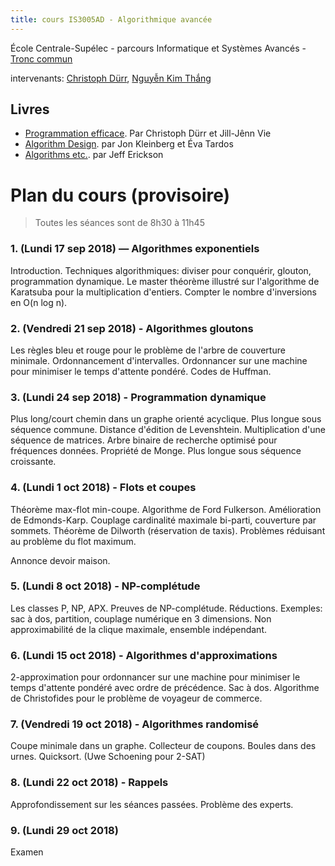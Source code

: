 ```yaml
---
title: cours IS3005AD - Algorithmique avancée
---
```


École Centrale-Supélec - parcours Informatique et Systèmes Avancés - [Tronc commun](http://www.isia.ecp.fr/welcome_to_www_ecp_fr_cms_site_isia/isia___formation/cours_tronc_commun)

intervenants: [Christoph Dürr](http://www-desir.lip6.fr/~durrc/), [Nguyễn Kim Thắng](https://www.ibisc.univ-evry.fr/~thang/)

## Livres

- [Programmation efficace](http://tryalgo.org/book/). Par Christoph Dürr et Jill-Jênn Vie
- [Algorithm Design](http://www.cs.princeton.edu/~wayne/kleinberg-tardos/). par Jon Kleinberg et Éva Tardos
- [Algorithms etc.](http://jeffe.cs.illinois.edu/teaching/algorithms/). par Jeff Erickson

# Plan du cours (provisoire)

> Toutes les séances sont de 8h30 à 11h45

### 1. (Lundi 17 sep 2018) — Algorithmes exponentiels

Introduction.  Techniques algorithmiques: diviser pour conquérir, glouton, programmation dynamique.  Le master théorème illustré sur l'algorithme de Karatsuba pour la multiplication d'entiers. Compter le nombre d'inversions en O(n log n).

### 2. (Vendredi 21 sep 2018) - Algorithmes gloutons

Les règles bleu et rouge pour le problème de l'arbre de couverture minimale.  <!--Kozen-->  Ordonnancement d'intervalles.  Ordonnancer sur une machine pour minimiser le temps d'attente pondéré.  Codes de Huffman.

### 3. (Lundi 24 sep 2018) - Programmation dynamique

Plus long/court chemin dans un graphe orienté acyclique.
Plus longue sous séquence commune.
Distance d'édition de Levenshtein.
Multiplication d'une séquence de matrices.
Arbre binaire de recherche optimisé pour fréquences données. Propriété de Monge.
Plus longue sous séquence croissante.

### 4. (Lundi 1 oct 2018) - Flots et coupes

Théorème max-flot min-coupe.
Algorithme de Ford Fulkerson.
Amélioration de Edmonds-Karp.
Couplage cardinalité maximale bi-parti, couverture par sommets.
Théorème de Dilworth (réservation de taxis).
Problèmes réduisant au problème du flot maximum.

Annonce devoir maison.

### 5. (Lundi 8 oct 2018) - NP-complétude

Les classes P, NP, APX.  Preuves de NP-complétude.
Réductions.
Exemples: sac à dos, partition, couplage numérique en 3 dimensions.
Non approximabilité de la clique maximale, ensemble indépendant.

### 6. (Lundi 15 oct 2018) - Algorithmes d'approximations

2-approximation pour ordonnancer sur une machine pour minimiser le temps d'attente pondéré avec ordre de précédence.
Sac à dos.
Algorithme de Christofides pour le problème de voyageur de commerce.

### 7. (Vendredi 19 oct 2018) - Algorithmes randomisé

Coupe minimale dans un graphe.
Collecteur de coupons.
Boules dans des urnes.
Quicksort. (Uwe Schoening pour 2-SAT)

### 8. (Lundi 22 oct 2018) - Rappels

Approfondissement sur les séances passées.
Problème des experts.

### 9. (Lundi 29 oct 2018)

Examen
